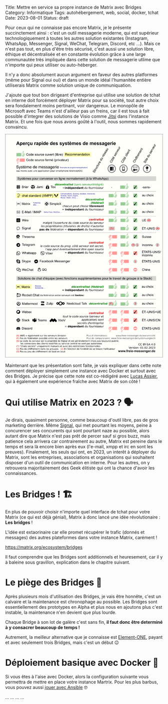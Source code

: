 Title: Mettre en service sa propre instance de Matrix avec Bridges
Category: Informatique
Tags: autohébergement, web, social, docker, tchat
Date: 2023-08-01
Status: draft

Pour ceux qui ne connaisse pas encore Matrix, je le présente succinctement ainsi : c'est un outil messagerie moderne, qui est supérieur technologiquement à toutes les autres solution existantes (Instagram, WhatsApp, Messenger, Signal, WeChat, Telegram, Discord, etc ...). Mais ce n'est pas tout, en plus d'être très sécurisé, c'est aussi une solution libre, éthique et décentralisée et en constante évolution grâce à une large communautée très impliquée dans cette solution de messagerie utlime que n'importe qui peux utiliser ou auto-héberger.

Il n'y a donc absolument aucun argument en faveur des autres platformes (même pour Signal oui oui) et dans un monde idéal l'humanitée entière utiliserais Matrix comme solution unique de communiquation.

J'ajoute que tout bon dirigeant d'entreprise qui utilise une solution de tchat en interne doit forcément déployer Matrix pour sa société, tout autre choix sera fondalement moins pertinant, voir dangereux. Le monopôle de Microsoft avec Teams n'est d'ailleur pas un freins, car il est tous à fait possible d'integrer des solutions de Visio comme [Jitsi](https://meet.jit.si) dans l'instance Matrix. Et une fois que nous avons goûté à l'outil, nous sommes rapidement convaincu.

![Messenger FR](../../assets/messenger_fr.png)

Maintenant que les présentation sont faite, je vais expliquer dans cette note comment déployer simplement une instance avec Docker et surtout avec des Bridges. Je précise que cette note est co-rédigéré avec [Lucas Assier](https://www.linkedin.com/in/lucasassier), qui à également une expérience fraîche avec Matrix de son côté !

# Qui utilise Matrix en 2023 ? 🗣

Je dirais, quasiment personne, comme beaucoup d'outil libre, pas de gros marketing derrière. Même [Signal](https://www.signal.org), qui met pourtant les moyens, peine à concurencer ses concurents qui sont pourtant naze au possible, alors autant dire que Matrix n'est pas prêt de percer sauf si gros buzz, mais patience cela arrivera car contrairement au autre, Matrix est pereine dans le temps et sera là encore bien après eux (l'e-mail, xmpp et irc en sont les preuves). Finalement, les seuls qui ont, en 2023, un interêt à déployer du Matrix, sont les entreprises, associations et organisations qui souhaitent disposer d'un outil de communication en interne. Pour les autres, on y retrouvera majoritairement des Geek élitiste qui ont la chance d'avoir les connaissances.

# Les Bridges ! 🏗

En plus de pouvoir choisir n'importe quel interface de tchat pour votre Matrix (ce qui est déjà génial), Matrix à donc lancé une idée révolutionaire : **Les bridges** !

L'idée est extaorinaire car elle promet récupérer le trafic (donnés et messages) des autres plateformes dans votre instance Matrix, carément !

<i class="fa fa-link"></i> https://matrix.org/ecosystem/bridges

Il faut comprendre que les Bridges sont additionnels et heuresement, car il y à baleine sous gravillon, explication dans le chapitre suivant.

# Le piège des Bridges 🚧

Après plusieurs mois d'utilisation des Bridges, je vais être honnête, c'est un calvaire et la maintenance est chronophage au possible. Les Bridges sont essentiellement des prototypes en Alpha et plus nous en ajoutons plus c'est instable, la maintenance n'en devient que plus lourde.

Chaque Bridge à son lot de galère c'est sans fin, **il faut donc être determiné à y consacrer beaucoup de temps !**

Autrement, la meilleur alternative que je connaisse est [Element-ONE](https://element.io/element-one), payant et avec seulement trois Bridges, mais c'est un début 😉

# Déploiement basique avec Docker 🐳

Si vous êtes à l'aise avec Docker, alors la configuration suivante vous permettra de mettre en place votre instance Martrix. Pour les plus barbus, vous pouvez aussi [jouer avec Ansible](https://github.com/spantaleev/matrix-docker-ansible-deploy) 🤓

...
...
...
...
